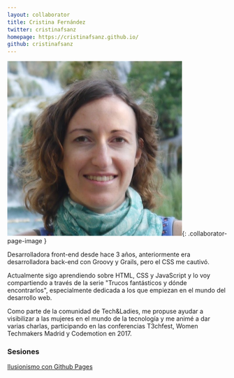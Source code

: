 ```yaml
---
layout: collaborator
title: Cristina Fernández
twitter: cristinafsanz
homepage: https://cristinafsanz.github.io/
github: cristinafsanz
---
```

![Cristina Fernández](/img/colaboradores/cristina-fernandez.jpg){: .collaborator-page-image }

Desarrolladora front-end desde hace 3 años, anteriormente era desarrolladora back-end con Groovy y Grails, pero el CSS me cautivó.

Actualmente sigo aprendiendo sobre HTML, CSS y JavaScript y lo voy compartiendo a través de la serie "Trucos fantásticos y dónde encontrarlos", especialmente dedicada a los que empiezan en el mundo del desarrollo web.

Como parte de la comunidad de Tech&Ladies, me propuse ayudar a visibilizar a las mujeres en el mundo de la tecnología y me animé a dar varias charlas, participando en las conferencias T3chfest, Women Techmakers Madrid y Codemotion en 2017.

### Sesiones

[Ilusionismo con Github Pages](/2018-02-15-ilusionismo-github-pages)
